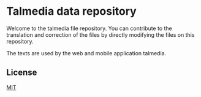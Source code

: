 # Talmedia data repository

Welcome to the talmedia file repository. You can contribute to the translation and correction of the files by directly modifying the files on this repository. 

The texts are used by the web and mobile application talmedia. 

## License
[MIT](https://choosealicense.com/licenses/mit/)